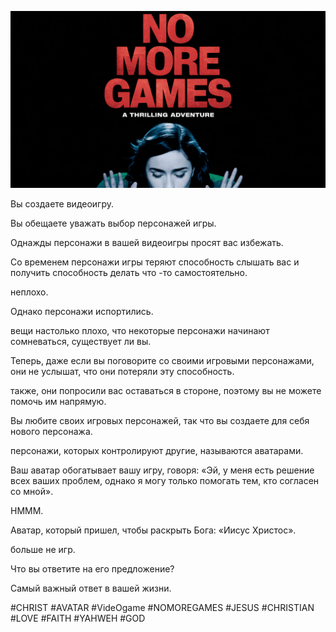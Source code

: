 ![Video cover image](../cover.jpeg "cover-photo")

Вы создаете видеоигру.

Вы обещаете уважать выбор персонажей игры.

Однажды персонажи в вашей видеоигры просят вас избежать.

Со временем персонажи игры теряют способность слышать вас и получить способность делать что -то самостоятельно.

неплохо.

Однако персонажи испортились.

вещи настолько плохо, что некоторые персонажи начинают сомневаться, существует ли вы.

Теперь, даже если вы поговорите со своими игровыми персонажами, они не услышат, что они потеряли эту способность.

также, они попросили вас оставаться в стороне, поэтому вы не можете помочь им напрямую.

Вы любите своих игровых персонажей, так что вы создаете для себя нового персонажа.

персонажи, которых контролируют другие, называются аватарами.

Ваш аватар обогатывает вашу игру, говоря: «Эй, у меня есть решение всех ваших проблем, однако я могу только помогать тем, кто согласен со мной».

HMMM.

Аватар, который пришел, чтобы раскрыть Бога: «Иисус Христос».

больше не игр.

Что вы ответите на его предложение?

Самый важный ответ в вашей жизни.

#CHRIST #AVATAR #VideOgame #NOMOREGAMES #JESUS ​​#CHRISTIAN #LOVE #FAITH #YAHWEH #GOD